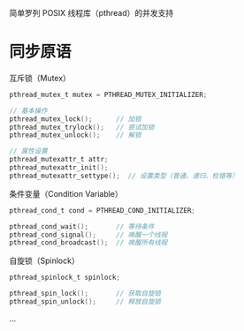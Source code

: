 
简单罗列 POSIX 线程库（pthread）的并发支持

# 同步原语

互斥锁（Mutex）

```c
pthread_mutex_t mutex = PTHREAD_MUTEX_INITIALIZER;

// 基本操作
pthread_mutex_lock();      // 加锁
pthread_mutex_trylock();   // 尝试加锁
pthread_mutex_unlock();    // 解锁

// 属性设置
pthread_mutexattr_t attr;
pthread_mutexattr_init();
pthread_mutexattr_settype();  // 设置类型（普通、递归、检错等）
```

条件变量（Condition Variable）

```c
pthread_cond_t cond = PTHREAD_COND_INITIALIZER;

pthread_cond_wait();       // 等待条件
pthread_cond_signal();     // 唤醒一个线程
pthread_cond_broadcast();  // 唤醒所有线程
```

自旋锁（Spinlock）

```c
pthread_spinlock_t spinlock;

pthread_spin_lock();       // 获取自旋锁
pthread_spin_unlock();     // 释放自旋锁
```

...